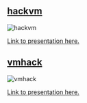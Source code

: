 ## [hackvm](https://hackvm.hackxgpt.com)

![hackvm](https://github.com/kosinw/hackvm/assets/17646399/a6743b88-7f88-4cac-8225-4670e650e5d7)

[Link to presentation here.](https://go.hackmit.org/hack-vm-slides)


## [vmhack](https://vmhack.hackxgpt.com)

![vmhack](https://github.com/kosinw/hackvm/assets/17646399/3a5c3e00-9f2f-4927-9307-fa010fb0bda3)

[Link to presentation here.](https://go.hackmit.org/hack-vm-slides)
